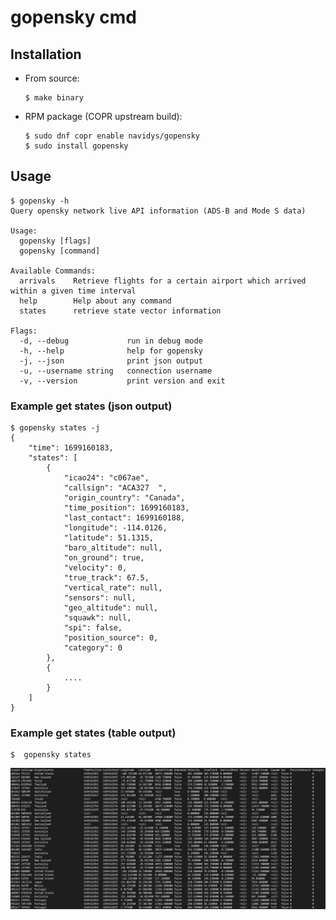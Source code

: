 # gopensky cmd

## Installation

* From source:

    ```
    $ make binary
    ```

* RPM package (COPR upstream build):

    ```
    $ sudo dnf copr enable navidys/gopensky
    $ sudo install gopensky
    ```

## Usage

```
$ gopensky -h
Query opensky network live API information (ADS-B and Mode S data)

Usage:
  gopensky [flags]
  gopensky [command]

Available Commands:
  arrivals    Retrieve flights for a certain airport which arrived within a given time interval
  help        Help about any command
  states      retrieve state vector information

Flags:
  -d, --debug             run in debug mode
  -h, --help              help for gopensky
  -j, --json              print json output
  -u, --username string   connection username
  -v, --version           print version and exit

```

### Example get states (json output)

```
$ gopensky states -j
{
    "time": 1699160183,
    "states": [
        {
            "icao24": "c067ae",
            "callsign": "ACA327  ",
            "origin_country": "Canada",
            "time_position": 1699160183,
            "last_contact": 1699160188,
            "longitude": -114.0126,
            "latitude": 51.1315,
            "baro_altitude": null,
            "on_ground": true,
            "velocity": 0,
            "true_track": 67.5,
            "vertical_rate": null,
            "sensors": null,
            "geo_altitude": null,
            "squawk": null,
            "spi": false,
            "position_source": 0,
            "category": 0
        },
        {
            ....
        }
    ]
}
```

### Example get states (table output)


```
$  gopensky states
```

![Screenshot](./docs/_static/gopensky-query.png)

